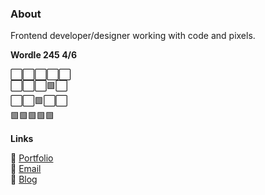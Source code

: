 ### About

Frontend developer/designer working with code and pixels.


**Wordle 245 4/6**

⬜⬜⬜⬜⬜ <br />
⬜⬜⬜🟩⬜ <br />
⬜⬜🟩⬜⬜ <br />
🟩🟩🟩🟩🟩 <br />

**Links**

🌿 [Portfolio](https://kimcc.dev) <br />
📮 [Email](mailto:kimccdev@protonmail.com) <br />
📓 [Blog](https://dev.to/kimcc)
